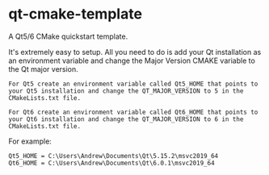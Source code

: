 qt-cmake-template
===========

A Qt5/6 CMake quickstart template.

It's extremely easy to setup. All you need to do is add your Qt installation as an environment variable and change the Major Version CMAKE variable to the Qt major version.

    For Qt5 create an environment variable called Qt5_HOME that points to your Qt5 installation and change the QT_MAJOR_VERSION to 5 in the CMakeLists.txt file.
    
    For Qt6 create an environment variable called Qt6_HOME that points to your Qt6 installation and change the QT_MAJOR_VERSION to 6 in the CMakeLists.txt file.

For example:

    Qt5_HOME = C:\Users\Andrew\Documents\Qt\5.15.2\msvc2019_64
    Qt6_HOME = C:\Users\Andrew\Documents\Qt\6.0.1\msvc2019_64
